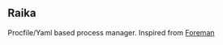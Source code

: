 ## Raika
Procfile/Yaml based process manager. Inspired from [Foreman](https://github.com/ddollar/foreman)

